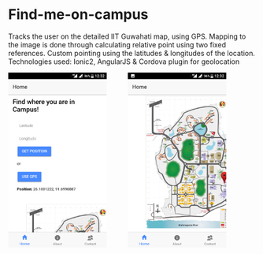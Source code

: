 # Find-me-on-campus

Tracks the user on the detailed IIT Guwahati map, using GPS. Mapping to the image is done through calculating
relative point using two fixed references. Custom pointing using the latitudes & longitudes of the location.
Technologies used: Ionic2, AngularJS & Cordova plugin for geolocation

<img src="https://github.com/mahimg/Find-me-on-campus/blob/master/1.png" width="200" />       &nbsp; &nbsp; &nbsp; &nbsp; &nbsp;  <img src="https://github.com/mahimg/Find-me-on-campus/blob/master/2.png" width="200" />
